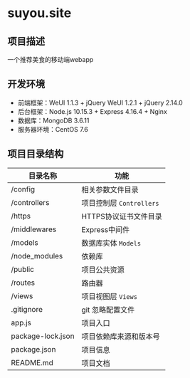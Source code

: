 # suyou.site

## 项目描述
一个推荐美食的移动端webapp

## 开发环境
- 前端框架：WeUI 1.1.3 + jQuery WeUI 1.2.1 + jQuery 2.14.0 
- 后台框架：Node.js 10.15.3 + Express 4.16.4 + Nginx
- 数据库：MongoDB 3.6.11
- 服务器环境：CentOS 7.6

## 项目目录结构
| 目录名称          | 功能                    |
| ----------------- | ----------------------- |
| /config           | 相关参数文件目录        |
| /controllers      | 项目控制层 `Controllers` |
| /https            | HTTPS协议证书文件目录   |
| /middlewares      | Express中间件           |
| /models           | 数据库实体 `Models`      |
| /node_modules     | 依赖库                  |
| /public           | 项目公共资源            |
| /routes           | 路由器                  |
| /views            | 项目视图层 `Views`       |
| .gitignore        | git 忽略配置文件        |
| app.js            | 项目入口                |
| package-lock.json | 项目依赖库来源和版本号  |
| package.json      | 项目信息                |
| README.md         | 项目文档                |
